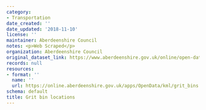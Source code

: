 ```yaml
---
category:
- Transportation
date_created: ''
date_updated: '2018-11-10'
license: ''
maintainer: Aberdeenshire Council
notes: <p>Web Scraped</p>
organization: Aberdeenshire Council
original_dataset_link: https://www.aberdeenshire.gov.uk/online/open-data/
records: null
resources:
- format: ''
  name: ''
  url: https://online.aberdeenshire.gov.uk/apps/OpenData/kml/grit_bins.kmz
schema: default
title: Grit bin locations
---
```

